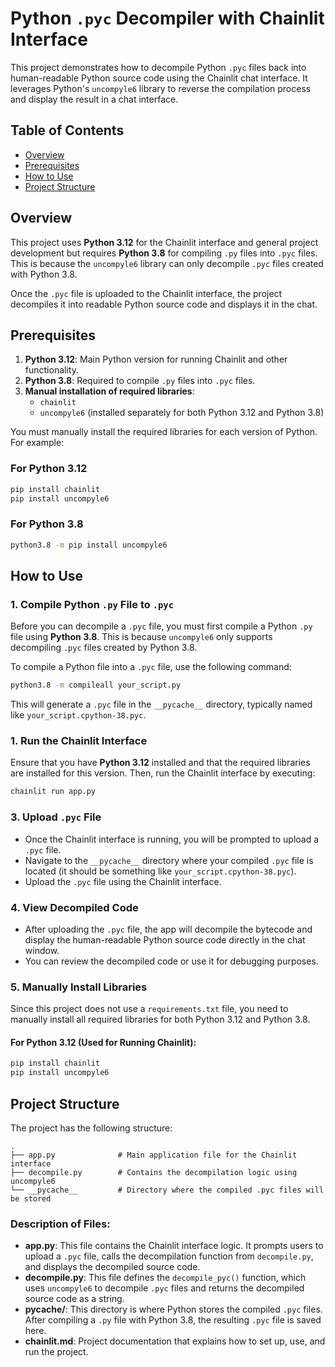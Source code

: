 # Python `.pyc` Decompiler with Chainlit Interface

This project demonstrates how to decompile Python `.pyc` files back into human-readable Python source code using the Chainlit chat interface. It leverages Python's `uncompyle6` library to reverse the compilation process and display the result in a chat interface.

## Table of Contents

- [Overview](#overview)
- [Prerequisites](#prerequisites)
- [How to Use](#how-to-use)
- [Project Structure](#project-structure)

## Overview

This project uses **Python 3.12** for the Chainlit interface and general project development but requires **Python 3.8** for compiling `.py` files into `.pyc` files. This is because the `uncompyle6` library can only decompile `.pyc` files created with Python 3.8.

Once the `.pyc` file is uploaded to the Chainlit interface, the project decompiles it into readable Python source code and displays it in the chat.

## Prerequisites

1. **Python 3.12**: Main Python version for running Chainlit and other functionality.
2. **Python 3.8**: Required to compile `.py` files into `.pyc` files.
3. **Manual installation of required libraries**:
   - `chainlit`
   - `uncompyle6` (installed separately for both Python 3.12 and Python 3.8)

You must manually install the required libraries for each version of Python. For example:

### For Python 3.12
```bash
pip install chainlit
pip install uncompyle6
```
### For Python 3.8
```bash
python3.8 -m pip install uncompyle6
```
## How to Use

### 1. Compile Python `.py` File to `.pyc`

Before you can decompile a `.pyc` file, you must first compile a Python `.py` file using **Python 3.8**. This is because `uncompyle6` only supports decompiling `.pyc` files created by Python 3.8.

To compile a Python file into a `.pyc` file, use the following command:

```bash
python3.8 -m compileall your_script.py
```
This will generate a `.pyc` file in the `__pycache__` directory, typically named like `your_script.cpython-38.pyc`.
### 1. Run the Chainlit Interface

Ensure that you have **Python 3.12** installed and that the required libraries are installed for this version. Then, run the Chainlit interface by executing:

```bash
chainlit run app.py
```
### 3. Upload `.pyc` File

- Once the Chainlit interface is running, you will be prompted to upload a `.pyc` file.
- Navigate to the `__pycache__` directory where your compiled `.pyc` file is located (it should be something like `your_script.cpython-38.pyc`).
- Upload the `.pyc` file using the Chainlit interface.

### 4. View Decompiled Code

- After uploading the `.pyc` file, the app will decompile the bytecode and display the human-readable Python source code directly in the chat window.
- You can review the decompiled code or use it for debugging purposes.

### 5. Manually Install Libraries

Since this project does not use a `requirements.txt` file, you need to manually install all required libraries for both Python 3.12 and Python 3.8.

#### For Python 3.12 (Used for Running Chainlit):
```bash
pip install chainlit
pip install uncompyle6
```
## Project Structure

The project has the following structure:
```
.
├── app.py              # Main application file for the Chainlit interface
├── decompile.py        # Contains the decompilation logic using uncompyle6
└── __pycache__         # Directory where the compiled .pyc files will be stored
```

### Description of Files:
- **app.py**: This file contains the Chainlit interface logic. It prompts users to upload a `.pyc` file, calls the decompilation function from `decompile.py`, and displays the decompiled source code.
- **decompile.py**: This file defines the `decompile_pyc()` function, which uses `uncompyle6` to decompile `.pyc` files and returns the decompiled source code as a string.
- **__pycache__/**: This directory is where Python stores the compiled `.pyc` files. After compiling a `.py` file with Python 3.8, the resulting `.pyc` file is saved here.
- **chainlit.md**: Project documentation that explains how to set up, use, and run the project.

